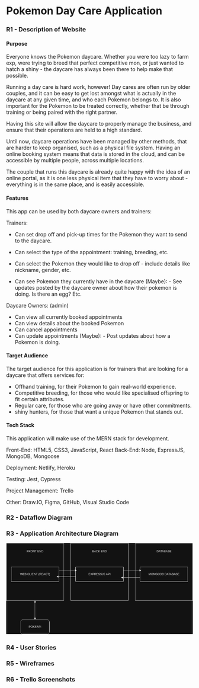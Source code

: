 # Pokemon Day Care Application 

### R1 - Description of Website

#### Purpose

Everyone knows the Pokemon daycare. Whether you were too lazy to farm exp, were trying to breed that perfect competitive mon, or just wanted to hatch a shiny - the daycare has always been there to help make that possible. 

Running a day care is hard work, however! Day cares are often run by older couples, and it can be easy to get lost amongst what is actually in the daycare at any given time, and who each Pokemon belongs to. It is also important for the Pokemon to be treated correctly, whether that be through training or being paired with the right partner.

Having this site will allow the daycare to properly manage the business, and ensure that their operations are held to a high standard.

Until now, daycare operations have been managed by other methods, that are harder to keep organised, such as a physical file system. Having an online booking system means that data is stored in the cloud, and can be accessible by multiple people, across multiple locations. 

The couple that runs this daycare is already quite happy with the idea of an online portal, as it is one less physical item that they have to worry about - everything is in the same place, and is easily accessible.

#### Features

This app can be used by both daycare owners and trainers:

Trainers:

- Can set drop off and pick-up times for the Pokemon they want to send to the daycare.

- Can select the type of the appointment: training, breeding, etc.
- Can select the Pokemon they would like to drop off - include details like nickname, gender, etc.
- Can see Pokemon they currently have in the daycare
(Maybe): - See updates posted by the daycare owner about how their pokemon is doing. Is there an egg? Etc.

Daycare Owners: (admin)

- Can view all currently booked appointments
- Can view details about the booked Pokemon
- Can cancel appointments
- Can update appointments
(Maybe): - Post updates about how a Pokemon is doing.

#### Target Audience

The target audience for this application is for trainers that are looking for a daycare that offers services for:

- Offhand training, for their Pokemon to gain real-world experience.
- Competitive breeding, for those who would like specialised offspring to fit certain attributes.
- Regular care, for those who are going away or have other commitments.
- shiny hunters, for those that want a unique Pokemon that stands out.

#### Tech Stack

This application will make use of the MERN stack for development.

Front-End: HTML5, CSS3, JavaScript, React
Back-End: Node, ExpressJS, MongoDB, Mongoose

Deployment: Netlify, Heroku

Testing: Jest, Cypress

Project Management: Trello

Other: Draw.IO, Figma, GitHub, Visual Studio Code

### R2 - Dataflow Diagram


### R3 - Application Architecture Diagram

![AAD DIAGRAM](./AAD.drawio.png)

### R4 - User Stories


### R5 - Wireframes


### R6 - Trello Screenshots